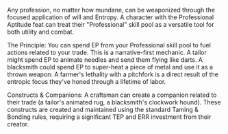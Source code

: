 Any profession, no matter how mundane, can be weaponized through the focused application of will and Entropy. A character with the Professional Aptitude feat can treat their "Professional" skill pool as a versatile tool for both utility and combat.

The Principle: You can spend EP from your Professional skill pool to fuel actions related to your trade. This is a narrative-first mechanic. A tailor might spend EP to animate needles and send them flying like darts. A blacksmith could spend EP to super-heat a piece of metal and use it as a thrown weapon. A farmer's lethality with a pitchfork is a direct result of the entropic focus they've honed through a lifetime of labor.

Constructs & Companions: A craftsman can create a companion related to their trade (a tailor's animated rug, a blacksmith's clockwork hound). These constructs are created and maintained using the standard Taming & Bonding rules, requiring a significant TEP and ERR investment from their creator.